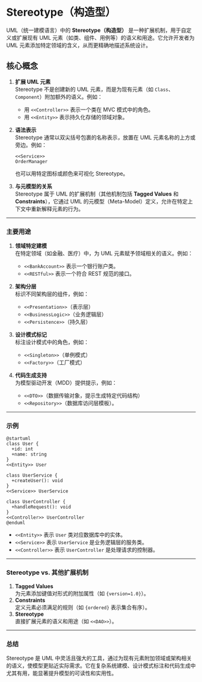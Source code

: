 
# Stereotype（构造型）

UML（统一建模语言）中的 **Stereotype（构造型）** 是一种扩展机制，用于自定义或扩展现有 UML 元素（如类、组件、用例等）的语义和用途。它允许开发者为 UML 元素添加特定领域的含义，从而更精确地描述系统设计。

## 核心概念

1. **扩展 UML 元素**  
   Stereotype 不是创建新的 UML 元素，而是为现有元素（如 `Class`、`Component`）附加额外的语义。例如：

   - 用 `<<Controller>>` 表示一个类在 MVC 模式中的角色。
   - 用 `<<Entity>>` 表示持久化存储的领域对象。

2. **语法表示**  
   Stereotype 通常以双尖括号包裹的名称表示，放置在 UML 元素名称的上方或旁边。例如：

   ```uml
   <<Service>> 
   OrderManager
   ```

   也可以用特定图标或颜色来可视化 Stereotype。

3. **与元模型的关系**  
   Stereotype 属于 UML 的扩展机制（其他机制包括 **Tagged Values** 和 **Constraints**），它通过 UML 的元模型（Meta-Model）定义，允许在特定上下文中重新解释元素的行为。

---

### 主要用途

1. **领域特定建模**  
   在特定领域（如金融、医疗）中，为 UML 元素赋予领域相关的语义。例如：
   - `<<BankAccount>>` 表示一个银行账户类。
   - `<<RESTful>>` 表示一个符合 REST 规范的接口。

2. **架构分层**  
   标识不同架构层的组件，例如：
   - `<<Presentation>>`（表示层）
   - `<<BusinessLogic>>`（业务逻辑层）
   - `<<Persistence>>`（持久层）

3. **设计模式标记**  
   标注设计模式中的角色，例如：
   - `<<Singleton>>`（单例模式）
   - `<<Factory>>`（工厂模式）

4. **代码生成支持**  
   为模型驱动开发（MDD）提供提示，例如：
   - `<<DTO>>`（数据传输对象，提示生成特定代码结构）
   - `<<Repository>>`（数据库访问层模板）。

---

### 示例

```plantuml
@startuml
class User {
  +id: int
  +name: string
}
<<Entity>> User

class UserService {
  +createUser(): void
}
<<Service>> UserService

class UserController {
  +handleRequest(): void
}
<<Controller>> UserController
@enduml
```

- `<<Entity>>` 表示 `User` 类对应数据库中的实体。
- `<<Service>>` 表示 `UserService` 是业务逻辑层的服务类。
- `<<Controller>>` 表示 `UserController` 是处理请求的控制器。

---

### Stereotype vs. 其他扩展机制

1. **Tagged Values**  
   为元素添加键值对形式的附加属性（如 `{version=1.0}`）。
2. **Constraints**  
   定义元素必须满足的规则（如 `{ordered}` 表示集合有序）。
3. **Stereotype**  
   直接扩展元素的语义和用途（如 `<<DAO>>`）。

---

### 总结

Stereotype 是 UML 中灵活且强大的工具，通过为现有元素附加领域或架构相关的语义，使模型更贴近实际需求。它在复杂系统建模、设计模式标注和代码生成中尤其有用，能显著提升模型的可读性和实用性。
